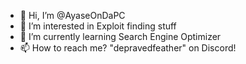 - 👋 Hi, I’m @AyaseOnDaPC
- 👀 I’m interested in Exploit finding stuff
- 🌱 I’m currently learning Search Engine Optimizer
- 📫 How to reach me? "depravedfeather" on Discord!
